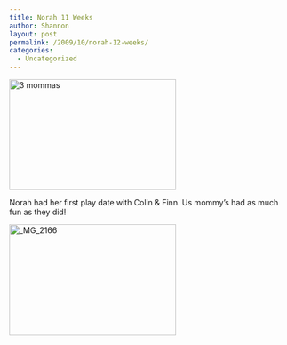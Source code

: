 ```yaml
---
title: Norah 11 Weeks
author: Shannon
layout: post
permalink: /2009/10/norah-12-weeks/
categories:
  - Uncategorized
---
```

[<img src="http://braunerpots.com/blog/wp-content/uploads/2009/10/3-mommas-300x199.jpg" alt="3 mommas" title="3 mommas" width="300" height="199" class="alignnone size-medium wp-image-1027" />][1]

Norah had her first play date with Colin & Finn. Us mommy&#8217;s had as much fun as they did!

[<img src="http://braunerpots.com/blog/wp-content/uploads/2009/10/MG_2166-300x200.jpg" alt="_MG_2166" title="_MG_2166" width="300" height="200" class="alignnone size-medium wp-image-1029" />][2]

 [1]: http://braunerpots.com/blog/wp-content/uploads/2009/10/3-mommas.jpg
 [2]: http://braunerpots.com/blog/wp-content/uploads/2009/10/MG_2166.JPG